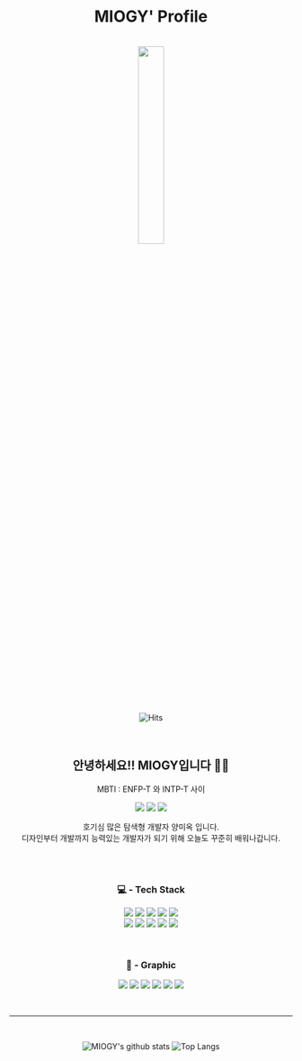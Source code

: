 <div align="center">

# MIOGY' Profile


<br>

<img src="https://user-images.githubusercontent.com/99234582/189823876-72e0a762-bb3b-4da4-a880-7327d4195658.png" width="30%"/> 

![Hits](https://hits.seeyoufarm.com/api/count/incr/badge.svg?url=https://github.com/miogyFhit-counter&count_bg=%23FFFC4F&title_bg=%23A4A4A4&icon=&icon_color=%23E7E7E7&title=hits&edge_flat=false)

<br>

## 안녕하세요!! MIOGY입니다 🤟🏼
  

MBTI : ENFP-T 와 INTP-T 사이

<a href="https://www.instagram.com/mi_ogy/" target="_blank"><img src="https://img.shields.io/badge/Instagram-E4405F?style=plastic&logo=Instagram&logoColor=white"/></a> <a href="https://blog.naver.com/jjangrl87" target="_blank"><img src="https://img.shields.io/badge/NAVER-03C75A?style=plastic&logo=NAVER&logoColor=white"/></a> <a href="https://velog.io/@miogy" target="_blank"><img src="https://img.shields.io/badge/Velog-20C997?style=plastic&logo=Velog&logoColor=white"/></a>


호기심 많은 탐색형 개발자 양미옥 입니다.<br>
디자인부터 개발까지 능력있는 개발자가 되기 위해 오늘도 꾸준히 배워나갑니다.

<br>


<br>

### 💻 - Tech Stack

<img src="https://img.shields.io/badge/HTML5-E34F26?style=flat-square&logo=HTML5&logoColor=white"/> <img src="https://img.shields.io/badge/CSS3-1572B6?style=flat-square&logo=CSS3&logoColor=white"/> <img src="https://img.shields.io/badge/JavaScript-F7DF1E?style=flat-square&logo=JavaScript&logoColor=333333"/> <img src="https://img.shields.io/badge/React-61DAFB?style=flat-square&logo=React&logoColor=222222"/> <img src="https://img.shields.io/badge/GitHub-181717?style=flat-square&logo=GitHub&logoColor=white"/> <br> <img src="https://img.shields.io/badge/Create React App-09D3AC?style=flat-square&logo=Create React App&logoColor=white"/> <img src="https://img.shields.io/badge/Sass-CC6699?style=flat-square&logo=Sass&logoColor=D32D27"/> <img src="https://img.shields.io/badge/jQuery-0769AD?style=flat-square&logo=jQuery&logoColor=white"/> <img src="https://img.shields.io/badge/Vue.js-4FC08D?style=flat-square&logo=Vue.js&logoColor=white"/> <img src="https://img.shields.io/badge/Node.js-339933?style=flat-square&logo=Node.js&logoColor=white"/> 


<br>


### 🌄  - Graphic 

<img src="https://img.shields.io/badge/Adobe XD-FF61F6?style=flat-square&logo=Adobe XD&logoColor=white"/> <img src="https://img.shields.io/badge/Photoshop-31A8FF?style=flat-square&logo=Adobe Photoshop&logoColor=white"/> <img src="https://img.shields.io/badge/Illustrator-FF9A00?style=flat-square&logo=Adobe Illustrator&logoColor=white"/> <img src="https://img.shields.io/badge/Premiere Pro-9999FF?style=flat-square&logo=Adobe Premiere Pro&logoColor=white"/> <img src="https://img.shields.io/badge/After Effects-9999FF?style=flat-square&logo=Adobe After Effects&logoColor=white"/> <img src="https://img.shields.io/badge/Figma-F24E1E?style=flat-square&logo=Figma&logoColor=white"/>


<br>
<hr>
<br>

![MIOGY's github stats](https://github-readme-stats.vercel.app/api?username=miogy&show_icons=true&theme=aura) ![Top Langs](https://github-readme-stats.vercel.app/api/top-langs/?username=anuraghazra&layout=compact&theme=aura)

</div>
